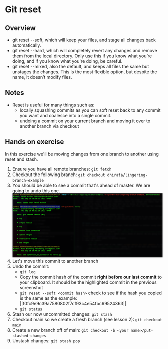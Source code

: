 # Git reset
## Overview
- git reset --soft, which will keep your files, and stage all changes back automatically.
- git reset --hard, which will completely revert any changes and remove them from the local directory. Only use this if you know what you’re doing, and if you know what you're doing, be careful.
- git reset --mixed, also the default, and keeps all files the same but unstages the changes. This is the most flexible option, but despite the name, it doesn’t modify files.

## Notes
- Reset is useful for many things such as:
    - locally squashing commits as you can soft reset back to any commit you want and coalesce into a single commit.
    - undoing a commit on your current branch and moving it over to another branch via checkout

## Hands on exercise
In this exercise we'll be moving changes from one branch to another using reset and stash.

1. Ensure you have all remote branches: `git fetch`
2. Checkout the following branch: `git checkout dhirata/lingering-branch-example`
3. You should be able to see a commit that's ahead of master. We are going to undo this one.
![commit log](images/screen1.png)
5. Let's move this commit to another branch
6. Undo the commit:
    - `git log`
    - Copy the commit hash of the commit **right before our last commit** to your clipboard. It should be the highlighted commit in the previous screenshot
    - `git reset --soft <commit hash>` check to see if the hash you copied is the same as the example: ||f0fc9e9c39a7580802f7cf93c4e54fbc69524363||
    - `git status`
7. Stash our now uncommitted changes: `git stash`
8. Checkout main so we create a fresh branch (see lesson 2): `git checkout main`
9. Create a new branch off of main: `git checkout -b <your name>/put-stashed-changes`
10. Unstash changes: `git stash pop`
